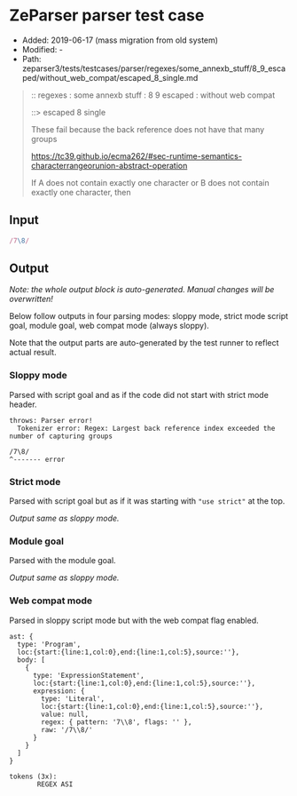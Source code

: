 # ZeParser parser test case

- Added: 2019-06-17 (mass migration from old system)
- Modified: -
- Path: zeparser3/tests/testcases/parser/regexes/some_annexb_stuff/8_9_escaped/without_web_compat/escaped_8_single.md

> :: regexes : some annexb stuff : 8 9 escaped : without web compat
>
> ::> escaped 8 single
>
> These fail because the back reference does not have that many groups
>
> https://tc39.github.io/ecma262/#sec-runtime-semantics-characterrangeorunion-abstract-operation
>
> If A does not contain exactly one character or B does not contain exactly one character, then

## Input

`````js
/7\8/
`````

## Output

_Note: the whole output block is auto-generated. Manual changes will be overwritten!_

Below follow outputs in four parsing modes: sloppy mode, strict mode script goal, module goal, web compat mode (always sloppy).

Note that the output parts are auto-generated by the test runner to reflect actual result.

### Sloppy mode

Parsed with script goal and as if the code did not start with strict mode header.

`````
throws: Parser error!
  Tokenizer error: Regex: Largest back reference index exceeded the number of capturing groups

/7\8/
^------- error
`````

### Strict mode

Parsed with script goal but as if it was starting with `"use strict"` at the top.

_Output same as sloppy mode._

### Module goal

Parsed with the module goal.

_Output same as sloppy mode._

### Web compat mode

Parsed in sloppy script mode but with the web compat flag enabled.

`````
ast: {
  type: 'Program',
  loc:{start:{line:1,col:0},end:{line:1,col:5},source:''},
  body: [
    {
      type: 'ExpressionStatement',
      loc:{start:{line:1,col:0},end:{line:1,col:5},source:''},
      expression: {
        type: 'Literal',
        loc:{start:{line:1,col:0},end:{line:1,col:5},source:''},
        value: null,
        regex: { pattern: '7\\8', flags: '' },
        raw: '/7\\8/'
      }
    }
  ]
}

tokens (3x):
       REGEX ASI
`````

